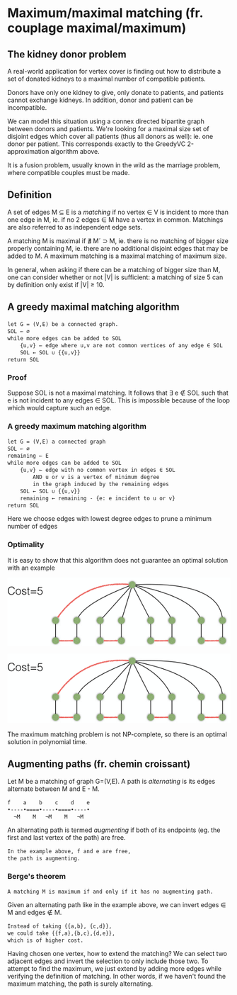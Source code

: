 # Maximum/maximal matching (fr. couplage maximal/maximum)

## The kidney donor problem

A real-world application for vertex cover
is finding out how to distribute a set of donated kidneys
to a maximal number of compatible patients.

Donors have only one kidney to give,
only donate to patients,
and patients cannot exchange kidneys.
In addition, donor and patient can be incompatible.

We can model this situation using a connex directed bipartite graph
between donors and patients.
We're looking for a maximal size set of disjoint edges
which cover all patients
(thus all donors as well):
ie. one donor per patient.
This corresponds exactly to the GreedyVC 2-approximation algorithm above.

It is a fusion problem, usually known in the wild as the marriage problem,
where compatible couples must be made.


## Definition

A set of edges M ⊆ E is a *matching*
if no vertex ∈ V is incident to more than one edge in M,
ie. if no 2 edges ∈ M have a vertex in common.
Matchings are also referred to as independent edge sets.

A matching M is maximal
if ∄ M´ ⊃ M,
ie. there is no matching of bigger size properly containing M,
ie. there are no additional disjoint edges that may be added to M.
A maximum matching is a maximal matching of maximum size.

In general, when asking if there can be a matching of bigger size than M,
one can consider whether or not |V| is sufficient:
a matching of size 5 can by definition only exist if |V| ≥ 10.


## A greedy maximal matching algorithm

	let G = (V,E) be a connected graph.
	SOL ← ∅
	while more edges can be added to SOL
		{u,v} ← edge where u,v are not common vertices of any edge ∈ SOL
		SOL ← SOL ∪ {{u,v}}
	return SOL


### Proof

Suppose SOL is not a maximal matching.
It follows that ∃ e ∉ SOL
such that e is not incident to any edges ∈ SOL.
This is impossible because of the loop
which would capture such an edge.


### A greedy maximum matching algorithm

	let G = (V,E) a connected graph
	SOL ← ∅
	remaining ← E
	while more edges can be added to SOL
		{u,v} ← edge with no common vertex in edges ∈ SOL
			AND u or v is a vertex of minimum degree
			in the graph induced by the remaining edges
		SOL ← SOL ∪ {{u,v}}
		remaining ← remaining - {e: e incident to u or v}
	return SOL

Here we choose edges with lowest degree edges
to prune a minimum number of edges


### Optimality

It is easy to show that this algorithm
does not guarantee an optimal solution
with an example

![SOL](introduction.001.png)

![SOL∗](introduction.001.png)

The maximum matching problem is not NP-complete,
so there is an optimal solution in polynomial time.


## Augmenting paths (fr. chemin croissant)

Let M be a matching of graph G=(V,E).
A path is *alternating* is its edges alternate between M and E - M.

	f    a    b    c    d    e
	•----•====•----•====•----•
	  ¬M    M   ¬M    M   ¬M

An alternating path is termed *augmenting*
if both of its endpoints
(eg. the first and last vertex of the path)
are free.

	In the example above, f and e are free,
	the path is augmenting.


### Berge's theorem

	A matching M is maximum if and only if it has no augmenting path.

Given an alternating path like in the example above,
we can invert edges ∈ M and edges ∉ M.

	Instead of taking {{a,b}, {c,d}},
	we could take {{f,a},{b,c},{d,e}},
	which is of higher cost.

Having chosen one vertex,
how to extend the matching?
We can select two adjacent edges and invert the selection
to only include those two.
To attempt to find the maximum,
we just extend by adding  more edges
while verifying the definition of matching.
In other words, if we haven't found the maximum matching,
the path is surely alternating.

